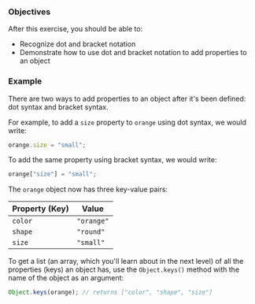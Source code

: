 <!--{ ids:[176], language:'JavaScript', type:'workshop', order: 2, name:'Add Properties', description:'Add properties with dot or bracket notation' }-->

### Objectives

After this exercise, you should be able to:

- Recognize dot and bracket notation
- Demonstrate how to use dot and bracket notation to add properties to an object

### Example

There are two ways to add properties to an object after it's been defined: dot syntax and bracket syntax.

For example, to add a `size` property to `orange` using dot syntax, we would write:

```js
orange.size = "small";
```

To add the same property using bracket syntax, we would write:

```js
orange["size"] = "small";
```

The `orange` object now has three key-value pairs:

| Property (Key) | Value      |
| -------------- | ---------- |
| `color`        | `"orange"` |
| `shape`	       | `"round"`  |
| `size`         | `"small"`  |

To get a list (an array, which you'll learn about in the next level) of all the properties (keys) an object has, use the `Object.keys()` method with the name of the object as an argument:

```js
Object.keys(orange); // returns ["color", "shape", "size"]
```
